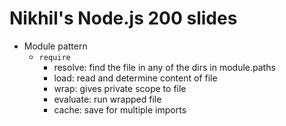 # Nikhil's Node.js 200 slides

- Module pattern
  - `require`
    - resolve: find the file in any of the dirs in module.paths
    - load: read and determine content of file
    - wrap: gives private scope to file
    - evaluate: run wrapped file
    - cache: save for multiple imports